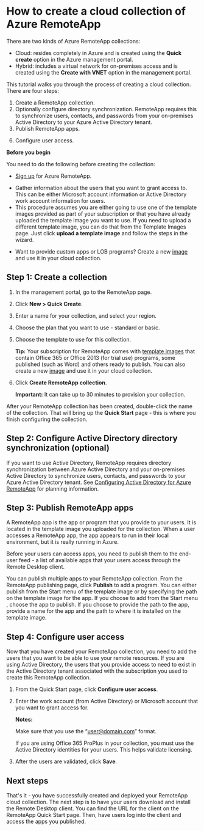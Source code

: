 <properties 
	pageTitle="How to create a cloud collection of Azure RemoteApp | Windows Azure" 
	description="Learn how to create a deployment of Azure RemoteApp that saves data in the Azure cloud." 
	services="remoteapp" 
	documentationCenter="" 
	authors="lizap" 
	manager="mbaldwin" 
	editor=""/>

<tags
	ms.service="remoteapp"
	ms.date="11/04/2015"
	wacn.date=""/>

# How to create a cloud collection of Azure RemoteApp

<!-- deleted by customization
There are two kinds of [Azure RemoteApp collections](/documentation/articles/remoteapp-collections): 

- Cloud: resides completely in Azure. You can choose to save all data in the cloud (so a cloud-only collection) or to connect your collection to a VNET and save data there.   
- Hybrid: includes a virtual network for on-premises access - this requires the use of Azure AD and an on-premises Active Directory environment.
-->
<!-- keep by customization: begin -->
There are two kinds of Azure RemoteApp collections: 

- Cloud: resides completely in Azure and is created using the **Quick create** option in the Azure management portal.  
- Hybrid: includes a virtual network for on-premises access and is created using the **Create with VNET** option in the management portal.
<!-- keep by customization: end -->

This tutorial walks you through the process of creating a cloud collection. There are four steps: 

<!-- deleted by customization
1.	Create an Azure RemoteApp collection.
2.	Optionally configure directory synchronization. If you are using Azure AD + Active Directory, you have to synchronize users, contacts, and passwords from your on-premises Active Directory to your Azure AD tenant.
5.	Publish apps.
-->
<!-- keep by customization: begin -->
1.	Create a RemoteApp collection.
2.	Optionally configure directory synchronization. RemoteApp requires this to synchronize users, contacts, and passwords from your on-premises Active Directory to your Azure Active Directory tenant.
5.	Publish RemoteApp apps.
<!-- keep by customization: end -->
6.	Configure user access.

**Before you begin**

You need to do the following before creating the collection:

<!-- deleted by customization
- [Sign up](/home/features/remoteapp/) for Azure RemoteApp. 
-->
<!-- keep by customization: begin -->
- [Sign up](http://www.windowsazure.cn/services/remoteapp/) for Azure RemoteApp. 
<!-- keep by customization: end -->
- Gather information about the users that you want to grant access to. This can be either Microsoft account information or Active Directory work account information for users.
- This procedure assumes you are either going to use one of the template images provided as part of your subscription or that you have already uploaded the template image you want to use. If you need to upload a different template image, you can do that from the Template Images page. Just click **upload a template image** and follow the steps in the wizard. 
<!-- deleted by customization
- Want to use the Office 365 ProPlus image? Check out info [here](/documentation/articles/remoteapp-officesubscription).
-->
- Want to provide custom apps or LOB programs? Create a new [image](/documentation/articles/remoteapp-imageoptions) and use it in your cloud collection.
<!-- deleted by customization
- Figure out whether you need to connect to a VNET. If you choose to connect to a VNET, make sure it meets the [sizing guidelines](/documentation/articles/remoteapp-vnetsizing) and that it [can connect to RemoteApp](/documentation/articles/remoteapp-vnet). Check out the [VNET planning article ](/documentation/articles/remoteapp-planvnet)for more information.
- If you're using a VNET, decide whether you want to join it to your local Active Directory domain.

## Step 1: Create a cloud collection - with or without a VNET##


Use the following steps to **create a cloud-only collection**:
-->
<!-- keep by customization: begin -->

## Step 1: Create a collection ##


<!-- keep by customization: end -->

1. In the management portal, go to the RemoteApp page.
2. Click **New > Quick Create**.
3. Enter a name for your collection, and select your region.
4. Choose the plan that you want to use - standard or basic.
5. Choose the template to use for this collection. 

	**Tip:** Your subscription for RemoteApp comes with [template images](/documentation/articles/remoteapp-images) that contain Office 365 or Office 2013 (for trial use) programs, some published (such as Word) and others ready to publish. You can also create a new [image](/documentation/articles/remoteapp-imageoptions) and use it in your cloud collection.


1. Click **Create RemoteApp collection**.
	
	**Important:** It can take up to 30 minutes to provision your collection.

After your <!-- deleted by customization Azure --> RemoteApp collection has been created, double-click the name of the collection. That will bring up the **Quick Start** page - this is where you finish configuring the collection.
<!-- deleted by customization

Use the following steps to create a **cloud + VNET collection**:

1. In the management portal, go to the Azure RemoteApp page.
2. Click **New** > **Create with VNET**.
3. Enter a name for your collection.
4. Choose the plan that you want to use - standard or basic.
5. Choose the VNET you already created. Don't know how to do that? For now, the steps are in the [hybrid](/documentation/articles/remoteapp-create-hybrid-deployment) topic.
6. Decide whether you want to join your collection to your domain. If yes, you'll need to use AD Connect to integrate Azure AD and your Active Directory environment. That's covered in below in **Step 2**.
6. Click **Create RemoteApp collection**.
-->


## Step 2: Configure Active Directory directory synchronization (optional) ##

If you want to use Active Directory, <!-- deleted by customization Azure --> RemoteApp requires directory synchronization between Azure Active Directory and your on-premises Active Directory to synchronize users,  contacts, and passwords to your Azure Active Directory tenant. See [Configuring Active Directory for Azure RemoteApp](/documentation/articles/remoteapp-ad) for planning information. <!-- deleted by customization You can also go directly to [AD Connect](http://blogs.technet.com/b/ad/archive/2014/08/04/connecting-ad-and-azure-ad-only-4-clicks-with-azure-ad-connect.aspx) for information. -->

## Step 3: Publish <!-- keep by customization: begin --> RemoteApp <!-- keep by customization: end --> apps ##

<!-- deleted by customization An Azure --><!-- keep by customization: begin --> A <!-- keep by customization: end --> RemoteApp app is the app or program that you provide to your users. It is located in the template image you uploaded for the collection. When a user accesses <!-- deleted by customization an --><!-- keep by customization: begin --> a RemoteApp <!-- keep by customization: end --> app, the app appears to run in their local environment, but it is really running in Azure.

Before your users can access apps, you need to publish them to the end-user feed - a list of available apps that your users access through the Remote Desktop client.
 
You can publish multiple apps to your <!-- deleted by customization Azure --> RemoteApp collection. From the <!-- keep by customization: begin --> RemoteApp <!-- keep by customization: end --> publishing page, click **Publish** to add a program. You can either publish from the <!-- deleted by customization **Start** --><!-- keep by customization: begin --> Start <!-- keep by customization: end --> menu of the template image or by specifying the path on the template image for the app. If you choose to add from the <!-- deleted by customization **Start **menu --><!-- keep by customization: begin --> Start menu <!-- keep by customization: end -->, choose the app to publish. If you choose to provide the path to the app, provide a name for the app and the path to where it is installed on the template image.

## Step 4: Configure user access ##

Now that you have created your <!-- keep by customization: begin --> RemoteApp <!-- keep by customization: end --> collection, you need to add the users that you want to be able to use your remote resources. If you are using Active Directory, the users that you provide access to need to exist in the Active Directory tenant associated with the subscription you used to create this <!-- keep by customization: begin --> RemoteApp <!-- keep by customization: end --> collection.

1.	From the Quick Start page, click **Configure user access**. 
2.	Enter the work account (from Active Directory) or Microsoft account that you want to grant access for.

	**Notes:** 

	Make sure that you use the “user@domain.com” format.

	If you are using Office 365 ProPlus in your collection, you must use the Active Directory identities for your users. This helps validate licensing. 

3.	After the users are validated, click **Save**.


## Next steps ##

That's it - you have successfully created and deployed your <!-- deleted by customization Azure --> RemoteApp cloud collection. The next step is to have your users download and install the Remote Desktop client. You can find the URL for the client on the <!-- deleted by customization Azure --> RemoteApp Quick Start page. Then, have users log into the client and access the apps you published.

<!-- deleted by customization
### Help us help you 
Did you know that in addition to rating this article and making comments down below, you can make changes to the article itself? Something missing? Something wrong? Did I write something that's just confusing? Scroll up and click **Edit on GitHub** to make changes - those will come to us for review, and then, once we sign off on them, you'll see your changes and improvements right here.
-->